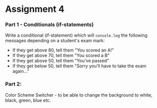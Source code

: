 # Assignment 4

### Part 1 - Conditionals (if-statements)
Write a conditional (if-statement) which will `console.log` the following messages depending on a student's exam mark:
* If they get above 80, tell them "You scored an A!"
* If they get above 70, tell them "You scored a B"
* If they get above 50, tell them "You've passed"
* If they get below 50, tell them "Sorry you'll have to take the exam again..."

### Part 2:
Color Scheme Switcher - to be able to change the background to white, black, green, blue etc. 
